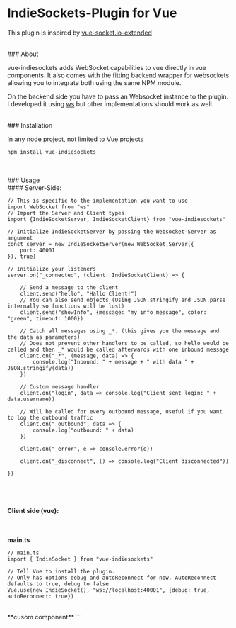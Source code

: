 # IndieSockets-Plugin for Vue
This plugin is inspired by [vue-socket.io-extended](https://www.npmjs.com/package/vue-socket.io-extended)


<br>
### About

vue-indiesockets adds WebSocket capabilities to vue directly in vue components.
It also comes with the fitting backend wrapper for websockets allowing you to integrate both using the same NPM module.

On the backend side you have to pass an Websocket instance to the plugin. I developed it using [ws](https://www.npmjs.com/package/ws) but other implementations should work as well. 

<br>
### Installation

In any node project, not limited to Vue projects
```
npm install vue-indiesockets
```

<br>
<br>
### Usage

<br>
#### Server-Side:

```
// This is specific to the implementation you want to use
import WebSocket from "ws"
// Import the Server and Client types
import {IndieSocketServer, IndieSocketClient} from "vue-indiesockets"

// Initialize IndieSocketServer by passing the Websocket-Server as argument
const server = new IndieSocketServer(new WebSocket.Server({
	port: 40001
}), true)

// Initialize your listeners
server.on("_connected", (client: IndieSocketClient) => {
	
    // Send a message to the client
    client.send("hello", "Hallo Client!")
    // You can also send objects (Using JSON.stringify and JSON.parse internally so functions will be lost)
    client.send("showInfo", {message: "my info message", color: "green", timeout: 1000})

    // Catch all messages using _*. (this gives you the message and the data as parameters)
	// Does not prevent other handlers to be called, so hello would be called and then _* would be called afterwards with one inbound message
    client.on("_*", (message, data) => {
        console.log("Inbound: " + message + " with data " + JSON.stringify(data))
    })

    // Custom message handler
    client.on("login", data => console.log("Client sent login: " + data.username))

    // Will be called for every outbound message, useful if you want to log the outbound traffic
    client.on("_outbound", data => {
        console.log("outbound: " + data)
    })
    
    client.on("_error", e => console.error(e))
    
    client.on("_disconnect", () => console.log("Client disconnected"))
    
})
```

<br>
<br>

#### Client side (vue):

<br>

**main.ts**
```
// main.ts
import { IndieSocket } from "vue-indiesockets"

// Tell Vue to install the plugin.
// Only has options debug and autoReconnect for now. AutoReconnect defaults to true, debug to false
Vue.use(new IndieSocket(), "ws://localhost:40001", {debug: true, autoReconnect: true})
```

<br>
**cusom component**
```
<template>
	<div>
        <!-- You can use this.$socket.connected to check if the websocket is currently connected -->
        <p>Connected: {{this.$socket.connected}}</p>
        <p>{{this.message}}</p>
    </div>
</template>

<script>
export default {
	data: () => ({
		message: "",
	}),
	// Add the sockets object to your component and add handlers in there
    sockets: {
        // Custom handler called when the server does client.send("hello", "hello client!")
		hello(data) {
			this.message = data;
            // Send something back to the server
			this.$socket.send("hallo", "Hello Server!")
		}
	}
};
</script>
```


